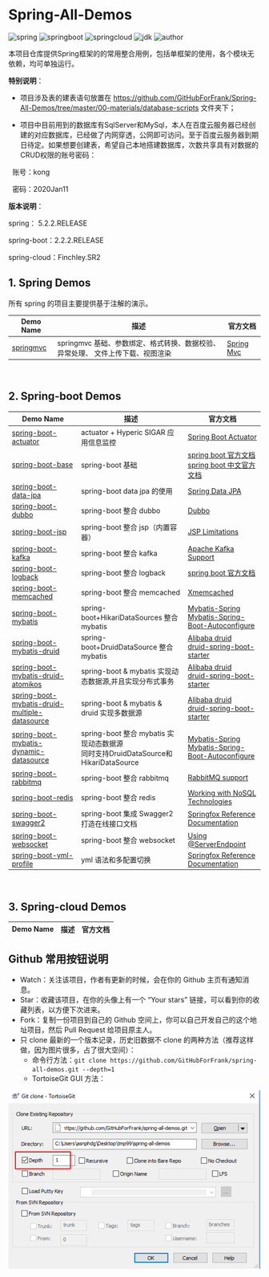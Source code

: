 # Spring-All-Demos

![spring](https://img.shields.io/badge/spring-5.2.2.RELEASE-brightgreen.svg)    ![springboot](https://img.shields.io/badge/springboot-2.2.2.RELEASE-brightgreen.svg)    ![springcloud](https://img.shields.io/badge/springcloud-Finchley.SR2-brightgreen.svg)    ![jdk](https://img.shields.io/badge/jdk->=1.8-blue.svg)    ![author](https://img.shields.io/badge/author-frank-orange.svg)


本项目仓库提供Spring框架的的常用整合用例，包括单框架的使用，各个模块无依赖，均可单独运行。

**特别说明**：

- 项目涉及表的建表语句放置在 https://github.com/GitHubForFrank/Spring-All-Demos/tree/master/00-materials/database-scripts 文件夹下；

- 项目中目前用到的数据库有SqlServer和MySql，本人在百度云服务器已经创建的对应数据库，已经做了内网穿透，公网即可访问。至于百度云服务器到期日待定。如果想要创建表，希望自己本地搭建数据库，次数共享具有对数据的CRUD权限的账号密码：

&nbsp;&nbsp;账号：kong

&nbsp;&nbsp;密码：2020Jan11


**版本说明**：

spring： 5.2.2.RELEASE

spring-boot：2.2.2.RELEASE

spring-cloud：Finchley.SR2
<br/>

## 1. Spring Demos

所有 spring 的项目主要提供基于注解的演示。

| Demo Name                                                     | 描述                                                         | 官方文档                                                     |
| ------------------------------------------------------------ | ------------------------------------------------------------ | ------------------------------------------------------------ |
| [springmvc](https://github.com/GitHubForFrank/spring-all-demos/tree/master/spring/springmvc) | springmvc 基础、参数绑定、格式转换、数据校验、异常处理、 文件上传下载、视图渲染 | [Spring Mvc ](https://docs.spring.io/spring/docs/5.2.2.RELEASE/spring-framework-reference/web.html#mvc) |


<br/>

## 2. Spring-boot Demos

| Demo Name                                                      | 描述                                       | 官方文档                                                     |
| ------------------------------------------------------------ | ------------------------------------------ | ------------------------------------------------------------ |
| [spring-boot-actuator](https://github.com/GitHubForFrank/spring-all-demos/tree/master/spring-boot/spring-boot-actuator) | actuator + Hyperic SIGAR 应用信息监控| [Spring Boot Actuator](https://docs.spring.io/spring-boot/docs/2.2.2.RELEASE/reference/htmlsingle/#production-ready) |
| [spring-boot-base](https://github.com/GitHubForFrank/spring-all-demos/tree/master/spring-boot/spring-boot-base) | spring-boot 基础| [spring boot 官方文档](https://docs.spring.io/spring-boot/docs/2.2.2.RELEASE/reference/htmlsingle/)<br>[spring boot 中文官方文档](https://www.breakyizhan.com/springboot/3028.html) |
| [spring-boot-data-jpa](https://github.com/GitHubForFrank/spring-all-demos/tree/master/spring-boot/spring-boot-data-jpa) | spring-boot data jpa 的使用| [Spring Data JPA](https://docs.spring.io/spring-data/jpa/docs/2.2.2.RELEASE/reference/html/) |
| [spring-boot-dubbo](https://github.com/GitHubForFrank/spring-all-demos/tree/master/spring-boot/spring-boot-dubbo) | spring-boot 整合 dubbo| [Dubbo ](http://dubbo.apache.org/zh-cn/docs/user/quick-start.html) |
| [spring-boot-jsp](https://github.com/GitHubForFrank/spring-all-demos/tree/master/spring-boot/spring-boot-jsp) | spring-boot 整合 jsp（内置容器）| [JSP Limitations](https://docs.spring.io/spring-boot/docs/2.2.2.RELEASE/reference/htmlsingle/#boot-features-jsp-limitations) |
| [spring-boot-kafka](https://github.com/GitHubForFrank/spring-all-demos/tree/master/spring-boot/spring-boot-kafka) | spring-boot 整合 kafka| [Apache Kafka Support](https://docs.spring.io/spring-boot/docs/2.2.2.RELEASE/reference/htmlsingle/#boot-features-kafka) |
| [spring-boot-logback](https://github.com/GitHubForFrank/spring-all-demos/tree/master/spring-boot/spring-boot-logback) | spring-boot 整合 logback | [spring boot 官方文档](https://docs.spring.io/spring-boot/docs/current/reference/htmlsingle/) |
| [spring-boot-memcached](https://github.com/GitHubForFrank/spring-all-demos/tree/master/spring-boot/spring-boot-memcached) | spring-boot 整合 memcached| [Xmemcached](https://github.com/killme2008/xmemcached/wiki/Xmemcached%20%E4%B8%AD%E6%96%87%E7%94%A8%E6%88%B7%E6%8C%87%E5%8D%97) |
| [spring-boot-mybatis](https://github.com/GitHubForFrank/spring-all-demos/tree/master/spring-boot/spring-boot-mybatis) | spring-boot+HikariDataSources 整合 mybatis | [Mybatis-Spring](http://www.mybatis.org/spring/zh/index.html)<br/>[Mybatis-Spring-Boot-Autoconfigure](http://www.mybatis.org/spring-boot-starter/mybatis-spring-boot-autoconfigure/) |
| [spring-boot-mybatis-druid](https://github.com/GitHubForFrank/spring-all-demos/tree/master/spring-boot/spring-boot-mybatis-druid) | spring-boot+DruidDataSource 整合 mybatis| [Alibaba druid](https://github.com/alibaba/druid/wiki/%E5%B8%B8%E8%A7%81%E9%97%AE%E9%A2%98)<br/>[druid-spring-boot-starter](https://github.com/alibaba/druid/tree/master/druid-spring-boot-starter) |
| [spring-boot-mybatis-druid-atomikos](https://github.com/GitHubForFrank/spring-all-demos/tree/master/spring-boot/spring-boot-mybatis-druid-atomikos) | spring-boot & mybatis 实现动态数据源,并且实现分布式事务 | [Alibaba druid](https://github.com/alibaba/druid/wiki/%E5%B8%B8%E8%A7%81%E9%97%AE%E9%A2%98)<br/>[druid-spring-boot-starter](https://github.com/alibaba/druid/tree/master/druid-spring-boot-starter) |
| [spring-boot-mybatis-druid-multiple-datasource](https://github.com/GitHubForFrank/spring-all-demos/tree/master/spring-boot/spring-boot-mybatis-druid-multiple-datasource) | spring-boot & mybatis & druid 实现多数据源| [Alibaba druid](https://github.com/alibaba/druid/wiki/%E5%B8%B8%E8%A7%81%E9%97%AE%E9%A2%98)<br/>[druid-spring-boot-starter](https://github.com/alibaba/druid/tree/master/druid-spring-boot-starter) |
| [spring-boot-mybatis-dynamic-datasource](https://github.com/GitHubForFrank/spring-all-demos/tree/master/spring-boot/spring-boot-mybatis-dynamic-datasource) | spring-boot 整合 mybatis 实现动态数据源<br/>同时支持DruidDataSource和HikariDataSource | [Mybatis-Spring](http://www.mybatis.org/spring/zh/index.html)<br/>[Mybatis-Spring-Boot-Autoconfigure](http://www.mybatis.org/spring-boot-starter/mybatis-spring-boot-autoconfigure/) |
| [spring-boot-rabbitmq](https://github.com/GitHubForFrank/spring-all-demos/tree/master/spring-boot/spring-boot-rabbitmq) | spring-boot 整合 rabbitmq| [RabbitMQ support](https://docs.spring.io/spring-boot/docs/2.2.2.RELEASE/reference/htmlsingle/#boot-features-rabbitmq) |
| [spring-boot-redis](https://github.com/GitHubForFrank/spring-all-demos/tree/master/spring-boot/spring-boot-redis) | spring-boot 整合 redis | [Working with NoSQL Technologies](https://docs.spring.io/spring-boot/docs/2.2.2.RELEASE/reference/htmlsingle/#boot-features-nosql) |
| [spring-boot-swagger2](https://github.com/GitHubForFrank/spring-all-demos/tree/master/spring-boot/spring-boot-swagger2) | spring-boot 集成 Swagger2 打造在线接口文档| [Springfox Reference Documentation](http://springfox.github.io/springfox/docs/current/) |
| [spring-boot-websocket](https://github.com/GitHubForFrank/spring-all-demos/tree/master/spring-boot/spring-boot-websocket) | spring-boot 整合 websocket| [Using @ServerEndpoint](https://docs.spring.io/spring-boot/docs/2.2.2.RELEASE/reference/htmlsingle/#howto-create-websocket-endpoints-using-serverendpoint) |
| [spring-boot-yml-profile](https://github.com/GitHubForFrank/spring-all-demos/tree/master/spring-boot/spring-boot-yml-profile) | yml 语法和多配置切换| [Springfox Reference Documentation](http://springfox.github.io/springfox/docs/current/) |

<br/>

## 3. Spring-cloud  Demos

| Demo Name                                                      | 描述                                                         | 官方文档                                                     |
| ------------------------------------------------------------ | ------------------------------------------------------------ | ------------------------------------------------------------ |




## Github 常用按钮说明

- Watch：关注该项目，作者有更新的时候，会在你的 Github 主页有通知消息。
- Star：收藏该项目，在你的头像上有一个 “Your stars” 链接，可以看到你的收藏列表，以方便下次进来。
- Fork：复制一份项目到自己的 Github 空间上，你可以自己开发自己的这个地址项目，然后 Pull Request 给项目原主人。 
- 只 clone 最新的一个版本记录，历史旧数据不 clone 的两种方法（推荐这样做，因为图片很多，占了很大空间）：
	- 命令行方法：`git clone https://github.com/GitHubForFrank/spring-all-demos.git --depth=1`
	- TortoiseGit GUI 方法：

![clone 一个版本](00-materials/images/clone-depth-1.png)

